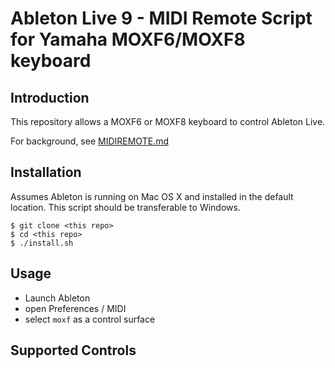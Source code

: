 # Ableton Live 9 - MIDI Remote Script for Yamaha MOXF6/MOXF8 keyboard

## Introduction

This repository allows a MOXF6 or MOXF8 keyboard to control Ableton Live.

For background, see [MIDIREMOTE.md]

## Installation

Assumes Ableton is running on Mac OS X and installed in the default location. 
This script should be transferable to Windows.

```
$ git clone <this repo>
$ cd <this repo>
$ ./install.sh
```

## Usage

* Launch Ableton 
* open Preferences / MIDI
* select ```moxf``` as a control surface

## Supported Controls




[MIDIREMOTE.md]: ./MIDIREMOTE.md

